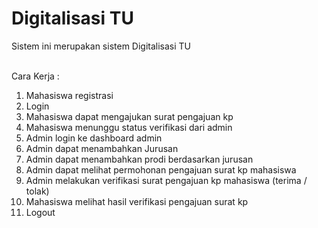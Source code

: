 # Digitalisasi TU
Sistem ini merupakan sistem Digitalisasi TU <br><br>

Cara Kerja :<br>
<ol>
  <li>Mahasiswa registrasi</li>
  <li>Login</li>
  <li>Mahasiswa dapat mengajukan surat pengajuan kp</li>
  <li>Mahasiswa menunggu status verifikasi dari admin</li>
  <li>Admin login ke dashboard admin</li>
  <li>Admin dapat menambahkan Jurusan</li>
  <li>Admin dapat menambahkan prodi berdasarkan jurusan</li>
  <li>Admin dapat melihat permohonan pengajuan surat kp mahasiswa</li>
  <li>Admin melakukan verifikasi surat pengajuan kp mahasiswa (terima / tolak)</li>
  <li>Mahasiswa melihat hasil verifikasi pengajuan surat kp</li>
  <li>Logout</li>
</ol>
